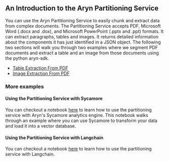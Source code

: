 ## An Introduction to the Aryn Partitioning Service 
You can use the Aryn Partitioning Service to easily chunk and extract data from complex documents. The Partitioning Service accepts PDF, Microsoft Word (.docx and .dox), and Microsoft PowerPoint (.pptx and .ppt) formats. It can extract paragraphs, tables and images. It returns detailed information about the components it has just identified in a JSON object.  The following two sections will walk you through two examples where we segment PDF documents and extract a table and an image from those documents using the python aryn-sdk.

- [Table Extraction From PDF](get_started_Table_Extraction.md)
- [Image Extraction From PDF](get_started_Image_Extraction.md)


### More examples

#### Using the Partitioning Service with Sycamore

You can  checkout a notebook [here](https://github.com/aryn-ai/sycamore/blob/main/notebooks/pinecone-writer.ipynb) to learn how to use the partitioning service with Aryn's Sycamore analytics engine. This notebook walks through an example where you can use Sycamore to transform your data and load it into a vector database.

#### Using the Partitioning Service with Langchain

You can  checkout a notebook [here](https://github.com/aryn-ai/sycamore/blob/main/notebooks/ArynPartitionerWithLangchain.ipynb) to learn how to use the partitioning service with Langchain.
